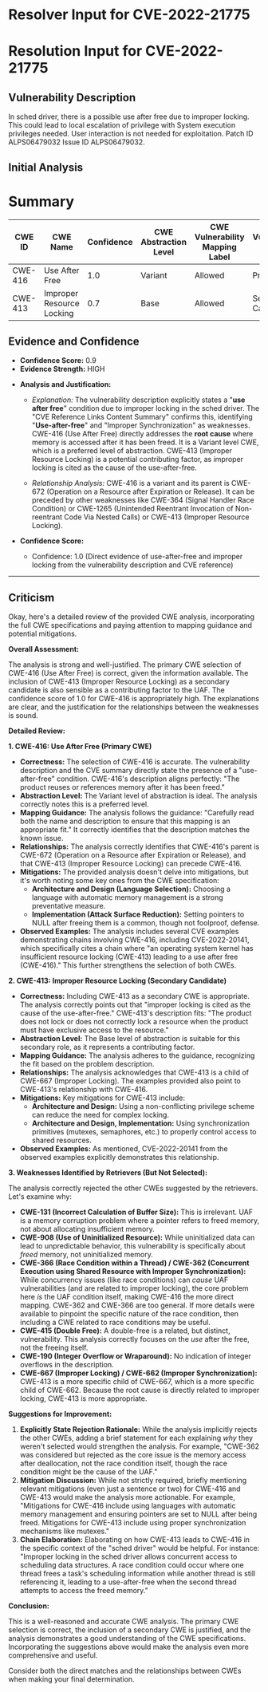 # Resolver Input for CVE-2022-21775

# Resolution Input for CVE-2022-21775

## Vulnerability Description
In sched driver, there is a possible use after free due to improper locking. This could lead to local escalation of privilege with System execution privileges needed. User interaction is not needed for exploitation. Patch ID ALPS06479032 Issue ID ALPS06479032.

## Initial Analysis
# Summary
| CWE ID | CWE Name | Confidence | CWE Abstraction Level | CWE Vulnerability Mapping Label | CWE-Vulnerability Mapping Notes |
|---|---|---|---|---|---|
| CWE-416 | Use After Free | 1.0 | Variant | Allowed | Primary CWE |
| CWE-413 | Improper Resource Locking | 0.7 | Base | Allowed | Secondary Candidate |

## Evidence and Confidence

*   **Confidence Score:** 0.9
*   **Evidence Strength:** HIGH

- **Analysis and Justification:**  
  - *Explanation:* The vulnerability description explicitly states a "**use after free**" condition due to improper locking in the sched driver. The "CVE Reference Links Content Summary" confirms this, identifying "**Use-after-free**" and "Improper Synchronization" as weaknesses. CWE-416 (Use After Free) directly addresses the **root cause** where memory is accessed after it has been freed. It is a Variant level CWE, which is a preferred level of abstraction. CWE-413 (Improper Resource Locking) is a potential contributing factor, as improper locking is cited as the cause of the use-after-free.
  
  - *Relationship Analysis:* CWE-416 is a variant and its parent is CWE-672 (Operation on a Resource after Expiration or Release). It can be preceded by other weaknesses like CWE-364 (Signal Handler Race Condition) or CWE-1265 (Unintended Reentrant Invocation of Non-reentrant Code Via Nested Calls) or CWE-413 (Improper Resource Locking).

- **Confidence Score:**  
  - Confidence: 1.0 (Direct evidence of use-after-free and improper locking from the vulnerability description and CVE reference)

---

## Criticism
Okay, here's a detailed review of the provided CWE analysis, incorporating the full CWE specifications and paying attention to mapping guidance and potential mitigations.

**Overall Assessment:**

The analysis is strong and well-justified. The primary CWE selection of CWE-416 (Use After Free) is correct, given the information available. The inclusion of CWE-413 (Improper Resource Locking) as a secondary candidate is also sensible as a contributing factor to the UAF. The confidence score of 1.0 for CWE-416 is appropriately high. The explanations are clear, and the justification for the relationships between the weaknesses is sound.

**Detailed Review:**

**1. CWE-416: Use After Free (Primary CWE)**

*   **Correctness:** The selection of CWE-416 is accurate. The vulnerability description and the CVE summary directly state the presence of a "use-after-free" condition.  CWE-416's description aligns perfectly: "The product reuses or references memory after it has been freed."
*   **Abstraction Level:** The Variant level of abstraction is ideal. The analysis correctly notes this is a preferred level.
*   **Mapping Guidance:**  The analysis follows the guidance: "Carefully read both the name and description to ensure that this mapping is an appropriate fit."  It correctly identifies that the description matches the known issue.
*   **Relationships:** The analysis correctly identifies that CWE-416's parent is CWE-672 (Operation on a Resource after Expiration or Release), and that CWE-413 (Improper Resource Locking) can precede CWE-416.
*   **Mitigations:** The provided analysis doesn't delve into mitigations, but it's worth noting some key ones from the CWE specification:
    *   **Architecture and Design (Language Selection):** Choosing a language with automatic memory management is a strong preventative measure.
    *   **Implementation (Attack Surface Reduction):** Setting pointers to NULL after freeing them is a common, though not foolproof, defense.
*   **Observed Examples:** The analysis includes several CVE examples demonstrating chains involving CWE-416, including CVE-2022-20141, which specifically cites a chain where "an operating system kernel has insufficient resource locking (CWE-413) leading to a use after free (CWE-416)." This further strengthens the selection of both CWEs.

**2. CWE-413: Improper Resource Locking (Secondary Candidate)**

*   **Correctness:** Including CWE-413 as a secondary CWE is appropriate. The analysis correctly points out that "improper locking is cited as the cause of the use-after-free."  CWE-413's description fits: "The product does not lock or does not correctly lock a resource when the product must have exclusive access to the resource."
*   **Abstraction Level:** The Base level of abstraction is suitable for this secondary role, as it represents a contributing factor.
*   **Mapping Guidance:** The analysis adheres to the guidance, recognizing the fit based on the problem description.
*   **Relationships:**  The analysis acknowledges that CWE-413 is a child of CWE-667 (Improper Locking).  The examples provided also point to CWE-413's relationship with CWE-416.
*   **Mitigations:** Key mitigations for CWE-413 include:
    *   **Architecture and Design:**  Using a non-conflicting privilege scheme can reduce the need for complex locking.
    *   **Architecture and Design, Implementation:** Using synchronization primitives (mutexes, semaphores, etc.) to properly control access to shared resources.
*   **Observed Examples:** As mentioned, CVE-2022-20141 from the observed examples explicitly demonstrates this relationship.

**3. Weaknesses Identified by Retrievers (But Not Selected):**

The analysis correctly rejected the other CWEs suggested by the retrievers. Let's examine why:

*   **CWE-131 (Incorrect Calculation of Buffer Size):** This is irrelevant. UAF is a memory corruption problem where a pointer refers to freed memory, not about allocating insufficient memory.
*   **CWE-908 (Use of Uninitialized Resource):** While uninitialized data can lead to unpredictable behavior, this vulnerability is specifically about *freed* memory, not uninitialized memory.
*   **CWE-366 (Race Condition within a Thread) / CWE-362 (Concurrent Execution using Shared Resource with Improper Synchronization):** While concurrency issues (like race conditions) can *cause* UAF vulnerabilities (and are related to improper locking), the core problem here *is* the UAF condition itself, making CWE-416 the more direct mapping. CWE-362 and CWE-366 are too general. If more details were available to pinpoint the specific nature of the race condition, then including a CWE related to race conditions may be useful.
*   **CWE-415 (Double Free):**  A double-free is a related, but distinct, vulnerability. This analysis correctly focuses on the *use* after the free, not the freeing itself.
*   **CWE-190 (Integer Overflow or Wraparound):** No indication of integer overflows in the description.
*   **CWE-667 (Improper Locking) / CWE-662 (Improper Synchronization):** CWE-413 is a more specific child of CWE-667, which is a more specific child of CWE-662. Because the root cause is directly related to improper locking, CWE-413 is more appropriate.

**Suggestions for Improvement:**

1.  **Explicitly State Rejection Rationale:** While the analysis implicitly rejects the other CWEs, adding a brief statement for each explaining *why* they weren't selected would strengthen the analysis. For example, "CWE-362 was considered but rejected as the core issue is the memory access after deallocation, not the race condition itself, though the race condition might be the cause of the UAF."
2.  **Mitigation Discussion:** While not strictly required, briefly mentioning relevant mitigations (even just a sentence or two) for CWE-416 and CWE-413 would make the analysis more actionable. For example, "Mitigations for CWE-416 include using languages with automatic memory management and ensuring pointers are set to NULL after being freed. Mitigations for CWE-413 include using proper synchronization mechanisms like mutexes."
3.  **Chain Elaboration:** Elaborating on how CWE-413 leads to CWE-416 in the specific context of the "sched driver" would be helpful. For instance: "Improper locking in the sched driver allows concurrent access to scheduling data structures.  A race condition could occur where one thread frees a task's scheduling information while another thread is still referencing it, leading to a use-after-free when the second thread attempts to access the freed memory."

**Conclusion:**

This is a well-reasoned and accurate CWE analysis. The primary CWE selection is correct, the inclusion of a secondary CWE is justified, and the analysis demonstrates a good understanding of the CWE specifications. Incorporating the suggestions above would make the analysis even more comprehensive and useful.

Consider both the direct matches and the relationships between CWEs
when making your final determination.
        